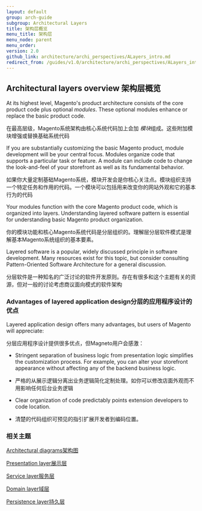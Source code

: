 ```yaml
---
layout: default
group: arch-guide
subgroup: Architectural Layers
title: 架构层概览
menu_title: 架构层
menu_node: parent
menu_order:
version: 2.0
github_link: architecture/archi_perspectives/ALayers_intro.md
redirect_from: /guides/v1.0/architecture/archi_perspectives/ALayers_intro.html
---
```



<h2>Architectural layers overview 架构层概览</h2>

At its highest level, Magento's product architecture consists of the core product code plus optional <i>modules</i>. These optional modules enhance or replace the basic product code.

在最高层级，Magento系统架构由核心系统代码加上会加 <i>模块</i>组成。这些附加模块增强或替换基础系统代码

If you are substantially customizing the basic Magento product, module development will be your central focus. Modules organize code that supports a particular task or feature. A module can include code to change the look-and-feel of your storefront as well as its fundamental behavior.

如果你大量定制基础Magento系统，模块开发会是你核心关注点。模块组织支持一个特定任务和作用的代码。一个模块可以包括用来改变你的网站外观和它的基本行为的代码

Your modules function with the core Magento product code, which is organized into layers. Understanding layered software pattern is essential for understanding basic Magento product organization.

你的模块功能和核心Magento系统代码是分层组织的。理解层分层软件模式是理解基本Magento系统组织的基本要素。

Layered software is a popular, widely discussed principle in software development. Many resources exist for this topic, but consider consulting Pattern-Oriented Software Architecture for a general discussion.

分层软件是一种知名的广泛讨论的软件开发原则。存在有很多和这个主题有关的资源，但对一般的讨论考虑商议面向模式的软件架构

<h3>Advantages of layered application design分层的应用程序设计的优点</h3>
Layered application design offers many advantages, but users of Magento will appreciate:

分层应用程序设计提供很多优点，但Magneto用户会感激：

* Stringent separation of business logic from presentation logic simplifies the customization process. For example, you can alter your storefront appearance without affecting any of the backend business logic.

* 严格的从展示逻辑分离出业务逻辑简化定制处理。如你可以修改店面外观而不用影响任何后台业务逻辑

* Clear organization of code predictably points extension developers to code location.

* 清楚的代码组织可预见的指引扩展开发者到编码位置。


<h3>相关主题</h3>

<a href="{{page.baseurl}}architecture/archi_perspectives/arch_diagrams.html">Architectural diagrams架构图</a>


<a href="{{page.baseurl}}architecture/archi_perspectives/present_layer.html">Presentation layer展示层</a>

<a href="{{page.baseurl}}architecture/archi_perspectives/service_layer.html">Service layer服务层</a>


<a href="{{page.baseurl}}architecture/archi_perspectives/domain_layer.html">Domain layer域层</a>

<a href="{{page.baseurl}}architecture/archi_perspectives/persist_layer.html">Persistence layer持久层</a>
